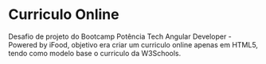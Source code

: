 # Curriculo Online 

Desafio de projeto do Bootcamp Potência Tech Angular Developer - Powered by iFood, objetivo era 
criar um curriculo online apenas em HTML5, tendo como modelo base o curriculo da W3Schools.
